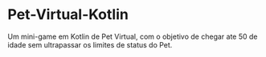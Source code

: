 # Pet-Virtual-Kotlin
Um mini-game em Kotlin de Pet Virtual, com o objetivo de chegar ate 50 de idade sem ultrapassar os limites de status do Pet.
